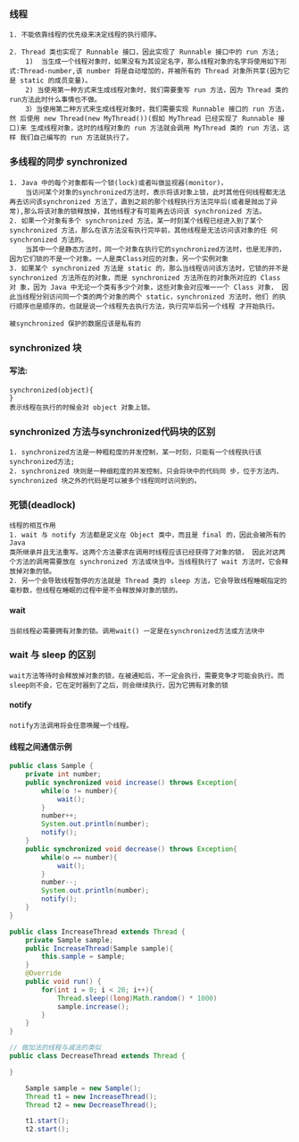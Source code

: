 
### 线程
    1. 不能依靠线程的优先级来决定线程的执行顺序。

    2. Thread 类也实现了 Runnable 接口，因此实现了 Runnable 接口中的 run 方法;
        1)  当生成一个线程对象时，如果没有为其设定名字，那么线程对象的名字将使用如下形式:Thread-number,该 number 将是自动增加的，并被所有的 Thread 对象所共享(因为它是 static 的成员变量)。
        2) 当使用第一种方式来生成线程对象时，我们需要重写 run 方法，因为 Thread 类的 run方法此时什么事情也不做。
        3）当使用第二种方式来生成线程对象时，我们需要实现 Runnable 接口的 run 方法，然 后使用 new Thread(new MyThread())(假如 MyThread 已经实现了 Runnable 接口)来 生成线程对象，这时的线程对象的 run 方法就会调用 MyThread 类的 run 方法，这样 我们自己编写的 run 方法就执行了。

### 多线程的同步 synchronized 
    1. Java 中的每个对象都有一个锁(lock)或者叫做监视器(monitor)，
        当访问某个对象的synchronized方法时，表示将该对象上锁，此时其他任何线程都无法再去访问该synchronized 方法了，直到之前的那个线程执行方法完毕后(或者是抛出了异常),那么将该对象的锁释放掉，其他线程才有可能再去访问该 synchronized 方法。
    2. 如果一个对象有多个 synchronized 方法，某一时刻某个线程已经进入到了某个 synchronized 方法，那么在该方法没有执行完毕前，其他线程是无法访问该对象的任 何 synchronized 方法的。
        当其中一个是静态方法时，同一个对象在执行它的synchronized方法时，也是无序的，因为它们锁的不是一个对象。一人是类Class对应的对象，另一个实例对象 
    3. 如果某个 synchronized 方法是 static 的，那么当线程访问该方法时，它锁的并不是    synchronized 方法所在的对象，而是 synchronized 方法所在的对象所对应的 Class 对 象，因为 Java 中无论一个类有多少个对象，这些对象会对应唯一一个 Class 对象， 因此当线程分别访问同一个类的两个对象的两个 static，synchronized 方法时，他们 的执行顺序也是顺序的，也就是说一个线程先去执行方法，执行完毕后另一个线程 才开始执行。

    被synchronized 保护的数据应该是私有的
### synchronized 块
#### 写法: 
    synchronized(object){
    }
    表示线程在执行的时候会对 object 对象上锁。

### synchronized 方法与synchronized代码块的区别
    1. synchronized方法是一种粗粒度的并发控制，某一时刻，只能有一个线程执行该synchronized方法;
    2. synchronized 块则是一种细粒度的并发控制，只会将块中的代码同 步，位于方法内、synchronized 块之外的代码是可以被多个线程同时访问到的。

### 死锁(deadlock)
    线程的相互作用
    1. wait 与 notify 方法都是定义在 Object 类中，而且是 final 的，因此会被所有的 Java
    类所继承并且无法重写。这两个方法要求在调用时线程应该已经获得了对象的锁， 因此对这两个方法的调用需要放在 synchronized 方法或块当中。当线程执行了 wait 方法时，它会释放掉对象的锁。
    2. 另一个会导致线程暂停的方法就是 Thread 类的 sleep 方法，它会导致线程睡眠指定的毫秒数，但线程在睡眠的过程中是不会释放掉对象的锁的。

#### wait
    当前线程必需要拥有对象的锁。调用wait() 一定是在synchronized方法或方法块中

### wait 与 sleep 的区别
    wait方法等待时会释放掉对象的锁，在被通知后，不一定会执行，需要竞争才可能会执行。而sleep则不会，它在定时器到了之后，则会继续执行，因为它拥有对象的锁

#### notify
    notify方法调用将会任意唤醒一个线程。

#### 线程之间通信示例
```java
public class Sample {
    private int number;
    public synchronized void increase() throws Exception{
        while(o != number){
            wait();
        }
        number++;
        System.out.println(number);
        notify();
    }
    public synchronized void decrease() throws Exception{
        while(o == number){
            wait();
        }
        number--;
        System.out.println(number);
        notify();
    }
}
```

```java
public class IncreaseThread extends Thread {
    private Sample sample;
    public IncreaseThread(Sample sample){
        this.sample = sample;
    }
    @Override
    public void run() {
        for(int i = 0; i < 20; i++){
            Thread.sleep((long)Math.random() * 1000)
            sample.increase();
        }
    }
}
```

```java
// 做加法的线程与减法的类似
public class DecreaseThread extends Thread {

}
```

```java
    Sample sample = new Sample();
    Thread t1 = new IncreaseThread();
    Thread t2 = new DecreaseThread();

    t1.start();
    t2.start();
```